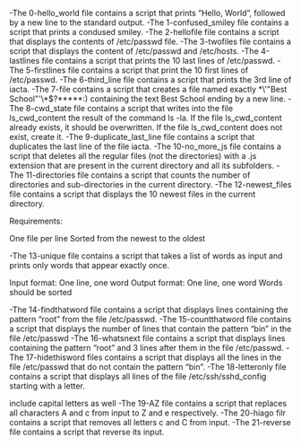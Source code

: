 -The 0-hello_world file contains a script that prints “Hello, World”, followed by a new line to the standard output.
-The 1-confused_smiley file contains a script that prints a condused smiley.
-The 2-hellofile file contains a script that displays  the contents of /etc/passwd file.
-The 3-twofiles file contains a script that displays the content of /etc/passwd and /etc/hosts.
-The 4-lastlines file contains a script that prints the 10 last lines of /etc/passwd.
-The 5-firstlines file contains a script that print the 10 first lines of /etc/passwd.
-The 6-third_line file contains a script that prints the 3rd line of iacta.
-The 7-file contains a script that creates a file named exactly \*\\'"Best School"\'\\*$\?\*\*\*\*\*:) containing the text Best School ending by a new line.
-The 8-cwd_state file contains a script  that writes into the file ls_cwd_content the result of the command ls -la. If the file ls_cwd_content already exists, it should be overwritten. If the file ls_cwd_content does not exist, create it.
-The 9-duplicate_last_line file contains a script that duplicates the last line of the file iacta.
-The 10-no_more_js file contains a script that deletes all the regular files (not the directories) with a .js extension that are present in the current directory and all its subfolders.
-The 11-directories file contains a script that counts the number of directories and sub-directories in the current directory.
-The 12-newest_files file contains a script that displays the 10 newest files in the current directory.

Requirements:

One file per line
Sorted from the newest to the oldest

-The 13-unique file contains a script that takes a list of words as input and prints only words that appear exactly once.

Input format: One line, one word
Output format: One line, one word
Words should be sorted

-The 14-findthatword file contains a script that displays lines containing the pattern “root” from the file /etc/passwd.
-The 15-countthatword file contains a script that displays the number of lines that contain the pattern “bin” in the file /etc/passwd
-The 16-whatsnext file contains a script that displays lines containing the pattern “root” and 3 lines after them in the file /etc/passwd.
-The 17-hidethisword files contains a script that displays all the lines in the file /etc/passwd that do not contain the pattern “bin”.
-The 18-letteronly file contains a script that displays all lines of the file /etc/ssh/sshd_config starting with a letter.

include capital letters as well
-The 19-AZ file contains a script that replaces all characters A and c from input to Z and e respectively.
-The 20-hiago filr contains a script that removes all letters c and C from input.
-The 21-reverse file contains a script that reverse its input.








